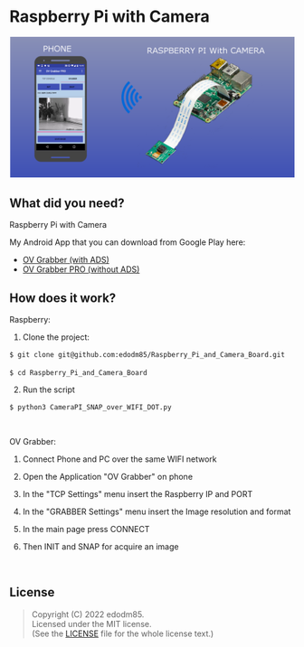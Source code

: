 # Raspberry Pi with Camera

![](Resources/OVwCameraPI.png)


## What did you need?

Raspberry Pi with Camera

My Android App that you can download from Google Play here:
* [OV Grabber (with ADS)](https://play.google.com/store/apps/details?id=com.edodm85.ovgrabber.free)
* [OV Grabber PRO (without ADS)](https://play.google.com/store/apps/details?id=com.edodm85.ovgrabber.paid)

## How does it work?

Raspberry:

1. Clone the project:

 ```shell
$ git clone git@github.com:edodm85/Raspberry_Pi_and_Camera_Board.git

$ cd Raspberry_Pi_and_Camera_Board
  ```

2. Run the script

 ```shell
$ python3 CameraPI_SNAP_over_WIFI_DOT.py
  ```

<br>

OV Grabber:

1. Connect Phone and PC over the same WIFI network

2. Open the Application "OV Grabber" on phone

3. In the "TCP Settings" menu insert the Raspberry IP and PORT

4. In the "GRABBER Settings" menu insert the Image resolution and format

5. In the main page press CONNECT 

6. Then INIT and SNAP for acquire an image


<br>
  
  
  

## License

> Copyright (C) 2022 edodm85.  
> Licensed under the MIT license.  
> (See the [LICENSE](https://github.com/edodm85/Raspberry_Pi_and_Camera_Board/blob/master/LICENSE) file for the whole license text.)

